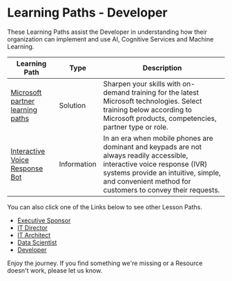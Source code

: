 # Learning Paths - Developer

These Learning Paths assist the Developer in understanding how their organization can implement and use AI, Cognitive Services and Machine Learning.

| Learning Path | Type | Description
| --- |  --- | ---
| [Microsoft partner learning paths](https://mspartnerlp.partner.microsoft.com/LearningPath/LearningPath/DLPaths?trackId=1697&rowId=2282) | Solution | Sharpen your skills with on-demand training for the latest Microsoft technologies. Select training below according to Microsoft products, competencies, partner type or role.
|[Interactive Voice Response Bot](https://github.com/BuckWoody/LearningPaths/blob/master/Developer/Learning%20Path%20-%20Interactive%20Voice%20Response%20Bot.md) | Information | In an era when mobile phones are dominant and keypads are not always readily accessible, interactive voice response (IVR) systems provide an intuitive, simple, and convenient method for customers to convey their requests.

You can also click one of the Links below to see other Lesson Paths.

- [Executive Sponsor](https://github.com/BuckWoody/LearningPaths/tree/master/Executive%20Sponsor)
- [IT Director](https://github.com/BuckWoody/LearningPaths/tree/master/IT%20Director)
- [IT Architect](https://github.com/BuckWoody/LearningPaths/tree/master/IT%20Architect)
- [Data Scientist](https://github.com/BuckWoody/LearningPaths/tree/master/Data%20Scientist)
- [Developer](https://github.com/BuckWoody/LearningPaths/tree/master/Developer)

Enjoy the journey. If you find something we're missing or a Resource doesn't work, please let us know.